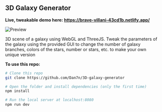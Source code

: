 ## 3D Galaxy Generator

**Live, tweakable demo here: https://brave-villani-43cd1b.netlify.app/**


![Preview](https://i.imgur.com/NL5NrXd.png)


3D scene of a galaxy using WebGL and ThreeJS. Tweak the parameters of the galaxy using the provided GUI to change the number of galaxy branches, colors of the stars, number or stars, etc. to make your own unique version

**To use this repo:**

 ``` bash
 # Clone this repo
 git clone https://github.com/Dan7n/3D-galaxy-generator
 
# Open the folder and install dependencies (only the first time)
npm install

# Run the local server at localhost:8080
npm run dev

